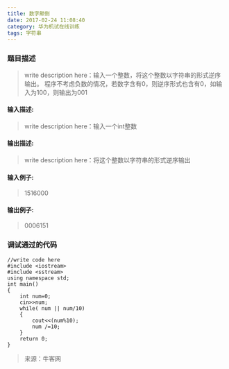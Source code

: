 ```yaml
---
title: 数字颠倒
date: 2017-02-24 11:08:40
category: 华为机试在线训练
tags: 字符串
---
```

### 题目描述
> write description here：输入一个整数，将这个整数以字符串的形式逆序输出。
程序不考虑负数的情况，若数字含有0，则逆序形式也含有0，如输入为100，则输出为001 <!-- more -->

#### 输入描述:
> write description here：输入一个int整数

#### 输出描述:
> write description here：将这个整数以字符串的形式逆序输出

#### 输入例子:
> 1516000

#### 输出例子:
> 0006151

### 调试通过的代码

```
//write code here
#include <iostream>
#include <sstream>
using namespace std;
int main()
{
    int num=0;
    cin>>num;
    while( num || num/10)
    {
        cout<<(num%10);
        num /=10;
    }
    return 0;
}

```


> 来源：牛客网


